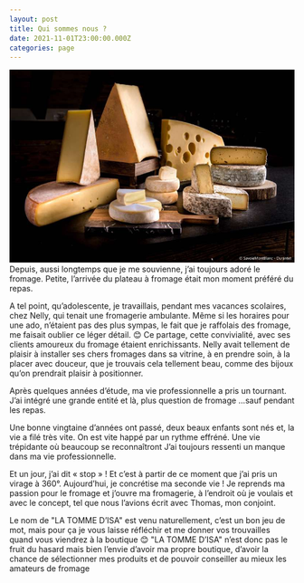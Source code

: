 ```yaml
---
layout: post
title: Qui sommes nous ?
date: 2021-11-01T23:00:00.000Z
categories: page
---
```

<img src="/images/fulls/fromages-2.jpeg" class="fit image"> 
Depuis, aussi longtemps que je me souvienne, j’ai toujours adoré le fromage. Petite, l’arrivée
du plateau à fromage était mon moment préféré du repas.

A tel point, qu’adolescente, je travaillais, pendant mes vacances scolaires, chez Nelly, qui
tenait une fromagerie ambulante. Même si les horaires pour une ado, n’étaient pas des plus
sympas, le fait que je raffolais des fromage, me faisait oublier ce léger détail. 😊
Ce partage, cette convivialité, avec ses clients amoureux du fromage étaient enrichissants.
Nelly avait tellement de plaisir à installer ses chers fromages dans sa vitrine, à en prendre
soin, à la placer avec douceur, que je trouvais cela tellement beau, comme des bijoux qu’on
prendrait plaisir à positionner.

Après quelques années d’étude, ma vie professionnelle a pris un tournant. J’ai intégré une
grande entité et là, plus question de fromage …sauf pendant les repas.

Une bonne vingtaine d’années ont passé, deux beaux enfants sont nés et, la vie a filé très
vite. On est vite happé par un rythme effréné. Une vie trépidante où beaucoup se reconnaîtront
J’ai toujours ressenti un manque dans ma vie professionnelle.

Et un jour, j’ai dit « stop » ! Et c’est à partir de ce moment que j’ai pris un virage à 360°.
Aujourd’hui, je concrétise ma seconde vie ! Je reprends ma passion pour le fromage et j’ouvre
ma fromagerie, à l’endroit où je voulais et avec le concept, tel que nous l’avions écrit avec
Thomas, mon conjoint.

Le nom de &quot;LA TOMME D’ISA&quot; est venu naturellement, c’est un bon jeu de mot, mais pour ça je
vous laisse réfléchir et me donner vos trouvailles quand vous viendrez à la boutique 😊
&quot;LA TOMME D’ISA&quot; n’est donc pas le fruit du hasard mais bien l’envie d’avoir ma propre
boutique, d’avoir la chance de sélectionner mes produits et de pouvoir conseiller au mieux les
amateurs de fromage